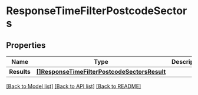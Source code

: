 # ResponseTimeFilterPostcodeSectors

## Properties
Name | Type | Description | Notes
------------ | ------------- | ------------- | -------------
**Results** | [**[]ResponseTimeFilterPostcodeSectorsResult**](ResponseTimeFilterPostcodeSectorsResult.md) |  | 

[[Back to Model list]](../README.md#documentation-for-models) [[Back to API list]](../README.md#documentation-for-api-endpoints) [[Back to README]](../README.md)


